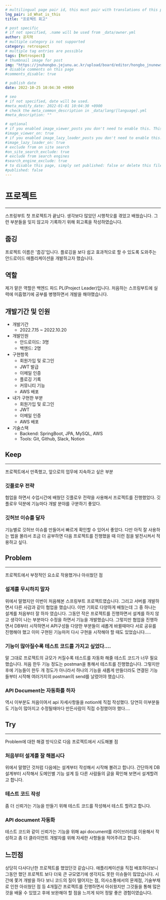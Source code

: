 ```yaml
---
# multilingual page pair id, this must pair with translations of this page. (This name must be unique)
lng_pair: id_What_is_this
title: "프로젝트 회고"

# post specific
# if not specified, .name will be used from _data/owner.yml
author: 공지혁
# multiple category is not supported
category: retrospect
# multiple tag entries are possible
tags: [Retrospect]
# thumbnail image for post
img: "https://jnuhongbo.jejunu.ac.kr/upload/board/editor/hongbo_jnunews/T6375c2e9eef25.jpg"
# disable comments on this page
#comments_disable: true

# publish date
date: 2022-10-25 10:04:30 +0900

# seo
# if not specified, date will be used.
#meta_modify_date: 2022-01-01 10:04:30 +0900
# check the meta_common_description in _data/lang/[language].yml
#meta_description: ""

# optional
# if you enabled image_viewer_posts you don't need to enable this. This is only if image_viewer_posts = false
#image_viewer_on: true
# if you enabled image_lazy_loader_posts you don't need to enable this. This is only if image_lazy_loader_posts = false
#image_lazy_loader_on: true
# exclude from on site search
#on_site_search_exclude: true
# exclude from search engines
#search_engine_exclude: true
# to disable this page, simply set published: false or delete this file
#published: false
---
```


# 프로젝트
___
스프링부트 첫 프로젝트가 끝났다. 생각보다 많았던 시행착오를 겪었고 배웠습니다.
그런 부분들을 잊지 않고자 기록하기 위해 회고록을 작성하였습니다.

## 줍깅
프로젝트 이름은 '줍깅'입니다.
플로깅을 보다 쉽고 효과적으로 할 수 있도록 도와주는 안드로이드 애플리케이션을 개발하고자 했습니다.

## 역할
제가 맡은 역할은 백엔드 파드 PL(Project Leader)입니다. 처음하는 스프링부트에 실력에 미흡했기에 공부를 병행하면서 개발을 해야했습니다.

## 개발기간 및 인원
- 개발기간
  - 2022.7.15 ~ 2022.10.20
- 개발인원
  - 안드로이드: 3명
  - 백엔드: 2명
- 구현항목
  - 회원가입 및 로그인
  - JWT 발급
  - 이메일 인증
  - 플로깅 기록
  - 커뮤니티 기능
  - AWS 배포
- 내가 구현한 부분
  - 회원가입 및 로그인
  - JWT
  - 이메일 인증
  - AWS 배포
- 기술스택
  - Backend: SpringBoot, JPA, MySQL, AWS
  - Tools: Git, Github, Slack, Notion

## Keep
___
프로젝트에서 만족했고, 앞으로의 업무에 지속하고 싶은 부분
### 깃플로우 전략
협업을 하면서 수업시간에 배웠던 깃플로우 전략을 사용해서 프로젝트를 진행했었다.
깃플로우 덕분에 기능마다 개발 분야를 구분하기 좋았다.

### 깃허브 이슈를 달자
기능별로 깃허브 이슈를 만들어서 빠르게 확인할 수 있어서 좋았다.
다만 아직 잘 사용하는 법을 몰라서 조금 더 공부하면 다음 프로젝트를 진행했을 때 이런 점을 발전시켜서 적용하고 싶다.

## Problem
___
프로젝트에서 부정적인 요소로 작용했거나 아쉬웠던 점
### 설계를 무시하지 말자
위에서 말했지만 이번이 처음해본 스프링부트 프로젝트였습니다. 그리고 서버를 개발하면서 다른 사감과 같이 협업을 했습니다. 이번 기회로 다양하게 배웠는데 그 중 하나는 설계를 처음부터 잘 하자 였습니다.
그동안 작은 프로젝트를 진행하면서 설계를 하지 않고 생각이 나는 부분마다 수정을 하면서 기능을 개발했습니다. 그렇지만 협업을 진행하면서 DB부터 시작하면서 API구성들 다양한 부분들이 새롭게 바뀔때마다 서로 공유를 진행해야 했고 이미 구현된 기능마저 다시 구현을 시작해야 할 때도 있었습니다.....

### 기능이 많아질수록 테스트 코드를 가지고 싶었다....
말 그대로 프로젝트의 규모가 커질수록 테스트를 자동화 해줄 테스트 코드가 너무 필요했습니다. 처음 한두 기능 정도는 postman을 통해서 테스트를 진행했습니다. 그렇지만 후에 기능들이 한두 개 정도가 아니라서 하나의 기능을 새롭게 만들더라도 연결된 기능들부터 시작해 여러가지의 postman의 send를 날렸어야 했습니다.

### API Document는 자동화를 하자
역시 이부분도 처음이여서 api 자세사항들을 notion에 직접 작성했다. 당연히 이부분들도 기능이 많아지고 수정될때마다 만든사람이 직접 수정했어야 했다....

## Try
___
Problem에 대한 해결 방식으로 다음 프로젝트에서 시도해볼 점
### 처음부터 설계를 잘 해봅시다
위에서 말했던 것처럼 다음에는 설계부터 작성해서 시작해 볼려고 합니다. 간단하게 DB 설계부터 시작해서 도메인별 기능 설계 등 다른 사람들의 글을 확인해 보면서 설계할려고 합니다.
### 테스트 코드 작성
좀 더 신뢰가는 기능을 만들기 위해 테스트 코드를 작성해서 테스트 할려고 합니다.

### API document 자동화
테스트 코드와 같이 신뢰가는 기능을 위해 api document를 라이브러리를 이용해서 작성하고 좀 더 클라이언트 개발자를 위해 자세한 사항들을 적어주려고 합니다.

## 느낀점
상당히 다사다난한 프로젝트를 했었던것 같습니다. 애플리케이션을 직접 배포하다보니 그동안 했던 프로젝트 보다 더욱 큰 규모였기에 생각지도 못한 이슈들이 많았습니다. 시간에 쫓겨 개발을 하다 보니 코드의 질이 떨어지는 점, 의사소통에서의 문제점, 기술부채로 인한 아쉬웠던 점 등 4개월간 프로젝트를 진행하면서 아쉬웠지만 그것들을 통해 많은 것을 배울 수 있었고 후에 보완해야 할 점을 느끼게 되어 정말 좋은 경험이였습니다.

